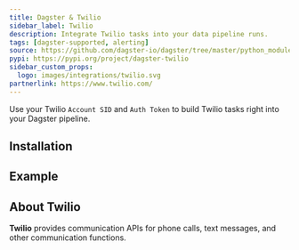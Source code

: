```yaml
---
title: Dagster & Twilio
sidebar_label: Twilio
description: Integrate Twilio tasks into your data pipeline runs.
tags: [dagster-supported, alerting]
source: https://github.com/dagster-io/dagster/tree/master/python_modules/libraries/dagster-twilio
pypi: https://pypi.org/project/dagster-twilio
sidebar_custom_props:
  logo: images/integrations/twilio.svg
partnerlink: https://www.twilio.com/
---
```


Use your Twilio `Account SID` and `Auth Token` to build Twilio tasks right into your Dagster pipeline.

## Installation

<PackageInstallInstructions packageName="dagster-twilio" />

## Example

<CodeExample path="docs_snippets/docs_snippets/integrations/twilio.py" language="python" />

## About Twilio

**Twilio** provides communication APIs for phone calls, text messages, and other communication functions.
